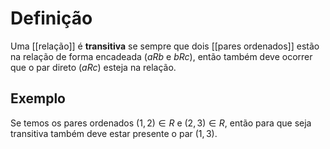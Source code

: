 # Definição
Uma [[relação]] é **transitiva** se sempre que dois [[pares ordenados]] estão na relação de forma encadeada ($aRb$ e $bRc$), então também deve ocorrer que o par direto ($aRc$) esteja na relação.
## Exemplo
Se temos os pares ordenados $(1,2)∈R$ e $(2,3)∈R$, então para que seja transitiva também deve estar presente o par $(1,3)$.